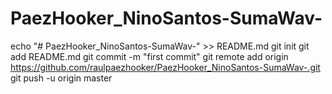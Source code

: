 # PaezHooker_NinoSantos-SumaWav-
echo "# PaezHooker_NinoSantos-SumaWav-" >> README.md
git init
git add README.md
git commit -m "first commit"
git remote add origin https://github.com/raulpaezhooker/PaezHooker_NinoSantos-SumaWav-.git
git push -u origin master
